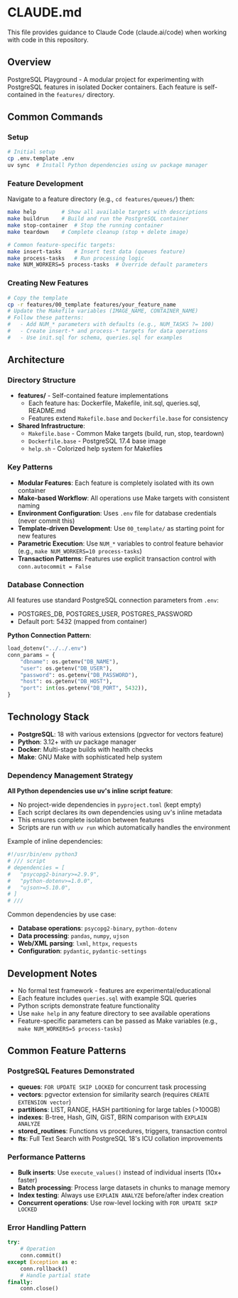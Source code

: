 # CLAUDE.md

This file provides guidance to Claude Code (claude.ai/code) when working with code in this repository.

## Overview

PostgreSQL Playground - A modular project for experimenting with PostgreSQL features in isolated Docker containers. Each feature is self-contained in the `features/` directory.

## Common Commands

### Setup
```bash
# Initial setup
cp .env.template .env
uv sync  # Install Python dependencies using uv package manager
```

### Feature Development
Navigate to a feature directory (e.g., `cd features/queues/`) then:
```bash
make help        # Show all available targets with descriptions
make buildrun    # Build and run the PostgreSQL container
make stop-container  # Stop the running container
make teardown    # Complete cleanup (stop + delete image)

# Common feature-specific targets:
make insert-tasks    # Insert test data (queues feature)
make process-tasks   # Run processing logic
make NUM_WORKERS=5 process-tasks  # Override default parameters
```

### Creating New Features
```bash
# Copy the template
cp -r features/00_template features/your_feature_name
# Update the Makefile variables (IMAGE_NAME, CONTAINER_NAME)
# Follow these patterns:
#   - Add NUM_* parameters with defaults (e.g., NUM_TASKS ?= 100)
#   - Create insert-* and process-* targets for data operations
#   - Use init.sql for schema, queries.sql for examples
```

## Architecture

### Directory Structure
- **features/** - Self-contained feature implementations
  - Each feature has: Dockerfile, Makefile, init.sql, queries.sql, README.md
  - Features extend `Makefile.base` and `Dockerfile.base` for consistency
- **Shared Infrastructure**:
  - `Makefile.base` - Common Make targets (build, run, stop, teardown)
  - `Dockerfile.base` - PostgreSQL 17.4 base image
  - `help.sh` - Colorized help system for Makefiles

### Key Patterns
- **Modular Features**: Each feature is completely isolated with its own container
- **Make-based Workflow**: All operations use Make targets with consistent naming
- **Environment Configuration**: Uses `.env` file for database credentials (never commit this)
- **Template-driven Development**: Use `00_template/` as starting point for new features
- **Parametric Execution**: Use `NUM_*` variables to control feature behavior (e.g., `make NUM_WORKERS=10 process-tasks`)
- **Transaction Patterns**: Features use explicit transaction control with `conn.autocommit = False`

### Database Connection
All features use standard PostgreSQL connection parameters from `.env`:
- POSTGRES_DB, POSTGRES_USER, POSTGRES_PASSWORD
- Default port: 5432 (mapped from container)

**Python Connection Pattern**:
```python
load_dotenv("../../.env")
conn_params = {
    "dbname": os.getenv("DB_NAME"),
    "user": os.getenv("DB_USER"),
    "password": os.getenv("DB_PASSWORD"),
    "host": os.getenv("DB_HOST"),
    "port": int(os.getenv("DB_PORT", 5432)),
}
```

## Technology Stack
- **PostgreSQL**: 18 with various extensions (pgvector for vectors feature)
- **Python**: 3.12+ with uv package manager
- **Docker**: Multi-stage builds with health checks
- **Make**: GNU Make with sophisticated help system

### Dependency Management Strategy

**All Python dependencies use uv's inline script feature**:
- No project-wide dependencies in `pyproject.toml` (kept empty)
- Each script declares its own dependencies using uv's inline metadata
- This ensures complete isolation between features
- Scripts are run with `uv run` which automatically handles the environment

Example of inline dependencies:
```python
#!/usr/bin/env python3
# /// script
# dependencies = [
#   "psycopg2-binary>=2.9.9",
#   "python-dotenv>=1.0.0",
#   "ujson>=5.10.0",
# ]
# ///
```

Common dependencies by use case:
- **Database operations**: `psycopg2-binary`, `python-dotenv`
- **Data processing**: `pandas`, `numpy`, `ujson`
- **Web/XML parsing**: `lxml`, `httpx`, `requests`
- **Configuration**: `pydantic`, `pydantic-settings`

## Development Notes
- No formal test framework - features are experimental/educational
- Each feature includes `queries.sql` with example SQL queries
- Python scripts demonstrate feature functionality
- Use `make help` in any feature directory to see available operations
- Feature-specific parameters can be passed as Make variables (e.g., `make NUM_WORKERS=5 process-tasks`)

## Common Feature Patterns

### PostgreSQL Features Demonstrated
- **queues**: `FOR UPDATE SKIP LOCKED` for concurrent task processing
- **vectors**: pgvector extension for similarity search (requires `CREATE EXTENSION vector`)
- **partitions**: LIST, RANGE, HASH partitioning for large tables (>100GB)
- **indexes**: B-tree, Hash, GIN, GiST, BRIN comparison with `EXPLAIN ANALYZE`
- **stored_routines**: Functions vs procedures, triggers, transaction control
- **fts**: Full Text Search with PostgreSQL 18's ICU collation improvements

### Performance Patterns
- **Bulk inserts**: Use `execute_values()` instead of individual inserts (10x+ faster)
- **Batch processing**: Process large datasets in chunks to manage memory
- **Index testing**: Always use `EXPLAIN ANALYZE` before/after index creation
- **Concurrent operations**: Use row-level locking with `FOR UPDATE SKIP LOCKED`

### Error Handling Pattern
```python
try:
    # Operation
    conn.commit()
except Exception as e:
    conn.rollback()
    # Handle partial state
finally:
    conn.close()
```